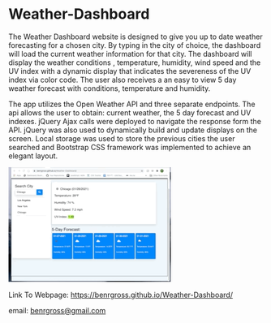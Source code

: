 # Weather-Dashboard

The Weather Dashboard website is designed to give you up to date weather forecasting for a chosen city. By typing in the city of choice, the dashboard will load the current weather information for that city. The dashboard will display the weather conditions , temperature, humidity, wind speed and the UV index with a dynamic display that indicates the severeness of the UV index via color code. The user also receives a an easy to view 5 day weather forecast with conditions, temperature and humidity.

The app utilizes the Open Weather API and three separate endpoints. The api allows the user to obtain: current weather, the 5 day forecast and UV indexes. jQuery Ajax calls were deployed to navigate the response form the API. jQuery was also used to dynamically build and update displays on the screen. Local storage was used to store the previous cities the user searched and Bootstrap CSS framework was implemented to achieve an elegant layout.

![alt-text](/images/Weather-Dash.gif)

Link To Webpage: https://benrgross.github.io/Weather-Dashboard/

email: benrgross@gmail.com
